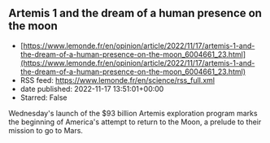 ## Artemis 1 and the dream of a human presence on the moon
 - [https://www.lemonde.fr/en/opinion/article/2022/11/17/artemis-1-and-the-dream-of-a-human-presence-on-the-moon_6004661_23.html](https://www.lemonde.fr/en/opinion/article/2022/11/17/artemis-1-and-the-dream-of-a-human-presence-on-the-moon_6004661_23.html)
 - RSS feed: https://www.lemonde.fr/en/science/rss_full.xml
 - date published: 2022-11-17 13:51:01+00:00
 - Starred: False

Wednesday's launch of the $93 billion Artemis exploration program marks the beginning of America's attempt to return to the Moon, a prelude to their mission to go to Mars.
